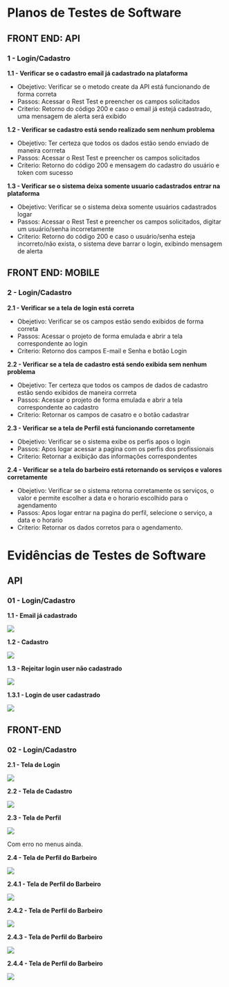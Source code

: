 # Planos de Testes de Software

## FRONT END: API
 
 ### 1 - Login/Cadastro
  
**1.1 - Verificar se o cadastro email já cadastrado na plataforma**
   - Obejetivo: Verificar se o metodo create da API está funcionando de forma correta
   - Passos: Acessar o Rest Test e preencher os campos solicitados 
   - Criterio: Retorno do código 200 e caso o email já estejá cadastrado, uma mensagem de alerta será exibido

**1.2 - Verificar se cadastro está sendo realizado sem nenhum problema**
   - Obejetivo: Ter certeza que todos os dados estão sendo enviado de maneira corrreta
   - Passos: Acessar o Rest Test e preencher os campos solicitados
   - Criterio: Retorno do código 200 e mensagem do cadastro do usuário e token com sucesso

**1.3 - Verificar se o  sistema deixa somente usuario cadastrados entrar na plataforma**
   - Obejetivo: Verificar se o sistema deixa somente usuários cadastrados logar
   - Passos: Acessar o Rest Test e preencher os campos solicitados, digitar um usuário/senha incorretamente
   - Criterio: Retorno do código 200 e caso o usuário/senha esteja incorreto/não exista, o sistema deve barrar o login, exibindo mensagem de alerta

## FRONT END: MOBILE
 
 ### 2 - Login/Cadastro
  
**2.1 - Verificar se a tela de login está correta**
   - Obejetivo: Verificar se os campos estão sendo exibidos de forma correta
   - Passos: Acessar o projeto de forma emulada e abrir a tela correspondente ao login
   - Criterio: Retorno dos campos E-mail e Senha e botão Login

**2.2 - Verificar se a tela de cadastro está sendo exibida sem nenhum problema**
   - Obejetivo: Ter certeza que todos os campos de dados de cadastro estão sendo exibidos de maneira corrreta
   - Passos: Acessar o projeto de forma emulada e abrir a tela correspondente ao cadastro
   - Criterio: Retornar os campos de casatro e o botão cadastrar

**2.3 - Verificar se a tela de Perfil está funcionando corretamente**
   - Obejetivo: Verificar se o sistema exibe os perfis apos o login
   - Passos: Apos logar acessar a pagina com os perfis dos profissionais
   - Criterio: Retornar a exibição das informações correspondentes

**2.4 - Verificar se a tela do barbeiro está retornando os serviços e valores corretamente**
   - Obejetivo: Verificar se o sistema retorna corretamente os serviços, o valor e permite escolher a data e o horario escolhido para o agendamento
   - Passos: Apos logar entrar na pagina do perfil, selecione o serviço, a data e o horario
   - Criterio: Retornar os dados corretos para o agendamento.

## 
# Evidências de Testes de Software

## API
### 01 - Login/Cadastro 
 **1.1 - Email já cadastrado**

 ![](img/api/api_post_000.png)

 **1.2 - Cadastro**

 ![](img/api/api_post_002.png)

 **1.3 - Rejeitar login user não cadastrado**

 ![](img/api/api_post_003.png)

 **1.3.1 - Login de user cadastrado**

 ![](img/api/api_post_003.png)



## FRONT-END
### 02 - Login/Cadastro 
 **2.1 - Tela de Login**

  ![](img/Testes/Print-login.jpeg)

  **2.2 - Tela de Cadastro**

  ![](img/Testes/Print-cadastro.jpeg)

  **2.3 - Tela de Perfil**

  ![](img/Testes/Print-Agenda.jpeg)

  Com erro no menus ainda.

  **2.4 - Tela de Perfil do Barbeiro**


  ![](img/Testes/Print-Perfil1.jpeg)

  **2.4.1 - Tela de Perfil do Barbeiro**

  ![](img/Testes/Print-Perfil2.jpeg)

  **2.4.2 - Tela de Perfil do Barbeiro**

  ![](img/Testes/Print_Perfil3.jpeg)

  **2.4.3 - Tela de Perfil do Barbeiro**

  ![](img/Testes/Print-Perfil4.jpeg)

  **2.4.4 - Tela de Perfil do Barbeiro**

  ![](img/Testes/Print-Perfil5.jpeg)